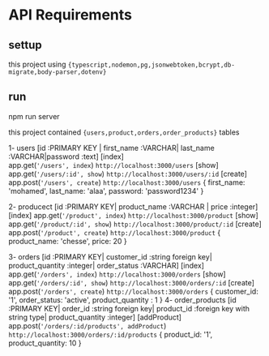 # API Requirements

## settup
this project using `{typescript,nodemon,pg,jsonwebtoken,bcrypt,db-migrate,body-parser,dotenv}`

## run

npm run server

this project contained `{users,product,orders,order_products}` tables

1- users [id :PRIMARY KEY | first_name :VARCHAR| last_name :VARCHAR|password :text]
    [index]  
    app.get(`'/users', index`)
    `http://localhost:3000/users`
    [show]
    app.get(`'/users/:id', show`)
    `http://localhost:3000/users/:id`
    [create]
    app.post(`'/users', create`)
    `http://localhost:3000/users`
    {
        first_name: 'mohamed',
        last_name: 'alaa',
        password: 'password1234'
    }

2- producect [id :PRIMARY KEY| product_name :VARCHAR | price :integer]
    [index]
    app.get(`'/product', index`)
    `http://localhost:3000/product`
    [show]
    app.get(`'/product/:id', show`)
    `http://localhost:3000/product/:id`
    [create]
    app.post(`'/product', create`)
    `http://localhost:3000/product`
    {
        product_name: 'chesse',
        price: 20
    }

3- orders [id :PRIMARY KEY| customer_id :string foreign key| product_quantity :integer| order_status :VARCHAR]
    [index]
    app.get(`'/orders', index`)
    `http://localhost:3000/orders`
    [show]
    app.get(`'/orders/:id', show`)
    `http://localhost:3000/orders/:id`
    [create]
    app.post(`'/orders', create`)
    `http://localhost:3000/orders`
    {
        customer_id: '1',
        order_status: 'active',
        product_quantity : 1
    }
4- order_products [id :PRIMARY KEY| order_id :string foreign key| product_id :foreign key with string type| product_quantity :integer]
    [addProduct]
    app.post(`'/orders/:id/products', addProduct`)
    `http://localhost:3000/orders/:id/products`
    {
        product_id: '1',
        product_quantity: 10
    }
